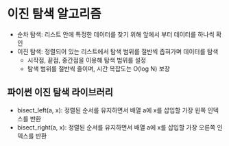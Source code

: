 # 이진 탐색 알고리즘
- 순차 탐색: 리스트 안에 특정한 데이터를 찾기 위해 앞에서 부터 데이터를 하나씩 확인
- 이진 탐색: 정렬되어 있는 리스트에서 탐색 범위를 절반씩 좁혀가며 데이터를 탐색
  - 시작점, 끝점, 중간점을 이용해 탐색 범위를 설정
  - 탐색 범위를 절반씩 줄이며, 시간 복잡도는 O(log N) 보장
  
## 파이썬 이진 탐색 라이브러리
- bisect_left(a, x): 정렬된 순서를 유지하면서 배열 a에 x를 삽입할 가장 왼쪽 인덱스를 반환
- bisect_right(a, x): 정렬된 순서를 유지하면서 배열 a에 x를 삽입할 가장 오른쪽 인덱스를 반환